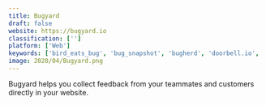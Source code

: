 ```yaml
---
title: Bugyard
draft: false 
website: https://bugyard.io
classification: ['']
platform: ['Web']
keywords: ['bird_eats_bug', 'bug_snapshot', 'bugherd', 'doorbell.io', 'emojics', 'feature_upvote', 'helpscout', 'instabug', 'marker.io', 'projecthuddle', 'saber', 'satismeter', 'survicate', 'timeline.io', 'usabilla_for_websites', 'userecho', 'uservoice', 'userback', 'zipboard']
image: 2020/04/Bugyard.png
---
```

Bugyard helps you collect feedback from your teammates and customers directly in your website.